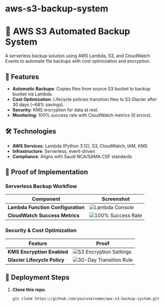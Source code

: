 # aws-s3-backup-system
# 🚀 AWS S3 Automated Backup System

A serverless backup solution using AWS Lambda, S3, and CloudWatch Events to automate file backups with cost optimization and encryption.



## 🔧 Features
- **Automatic Backups**: Copies files from source S3 bucket to backup bucket via Lambda.
- **Cost Optimization**: Lifecycle policies transition files to S3 Glacier after 30 days (~68% savings).
- **Security**: KMS encryption for data at rest.
- **Monitoring**: 100% success rate with CloudWatch metrics (0 errors).

## 🛠️ Technologies
- **AWS Services**: Lambda (Python 3.12), S3, CloudWatch, IAM, KMS
- **Infrastructure**: Serverless, event-driven
- **Compliance**: Aligns with Saudi NCA/SAMA CSF standards

## 📸 Proof of Implementation

### Serverless Backup Workflow
| Component | Screenshot |
|-----------|------------|
| **Lambda Function Configuration** | ![Lambda Console](https://github.com/user-attachments/assets/3d047d0c-a818-4d4b-ade0-0c393ab6eb59) |
| **CloudWatch Success Metrics** | ![100% Success Rate](https://github.com/user-attachments/assets/3ffc22cd-8552-4f63-a41c-fd794611d8fc) |

### Security & Cost Optimization
| Feature | Proof |
|---------|-------|
| **KMS Encryption Enabled** | ![S3 Encryption Settings](https://github.com/user-attachments/assets/f4a3e007-8024-4f0f-9f50-4a8047b2460e) |
| **Glacier Lifecycle Policy** | ![30-Day Transition Rule](https://github.com/user-attachments/assets/fa53f3c1-2149-447b-bdd1-51b41ef1132d) |


## 🚀 Deployment Steps
1. **Clone this repo**:
   ```bash
   git clone https://github.com/yourusername/aws-s3-backup-system.git
